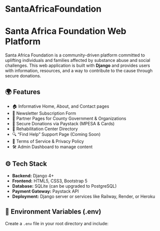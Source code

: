 # SantaAfricaFoundation
# Santa Africa Foundation Web Platform

Santa Africa Foundation is a community-driven platform committed to uplifting individuals and families affected by substance abuse and social challenges. This web application is built with **Django** and provides users with information, resources, and a way to contribute to the cause through secure donations.

## 🌍 Features

- 🏠 Informative Home, About, and Contact pages
- 💬 Newsletter Subscription Form
- 🤝 Partner Pages for County Government & Organizations
- 💚 Secure Donations via Paystack (MPESA & Cards)
- 🏥 Rehabilitation Center Directory
- 🔍 “Find Help” Support Page (Coming Soon)
- 📑 Terms of Service & Privacy Policy
- 🛠️ Admin Dashboard to manage content

## ⚙️ Tech Stack

- **Backend:** Django 4+
- **Frontend:** HTML5, CSS3, Bootstrap 5
- **Database:** SQLite (can be upgraded to PostgreSQL)
- **Payment Gateway:** Paystack API
- **Deployment:** Django server or services like Railway, Render, or Heroku

## 🔐 Environment Variables (.env)

Create a `.env` file in your root directory and include:

